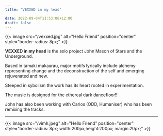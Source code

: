 ```yaml
---
title: "VEXXED in my head"

date: 2022-09-04T11:53:08+12:00
draft: false
---
```


{{< image src="/vexxed.jpg" alt="Hello Friend" position="center" style="border-radius: 8px;" >}}

**VEXXED in my head** is the solo project John Mason of Stars and the Underground. 

Based in tamaki makaurau, major motifs lyrically include alchemy representing change and the deconstruction of the self and emerging rejuvenated and new.

Steeped in sybolism the work has its heart rooted in experimentation.  

The music is designed for the ethereal dark dancefloor!!

John has also been working with Carlos (ODD, Humaniser) who has been remixing the tracks.

---


{{< image src="/vimh.jpeg" alt="Hello Friend" position="center" style="border-radius: 8px; width:200px;height:200px; margin:20px;" >}}
